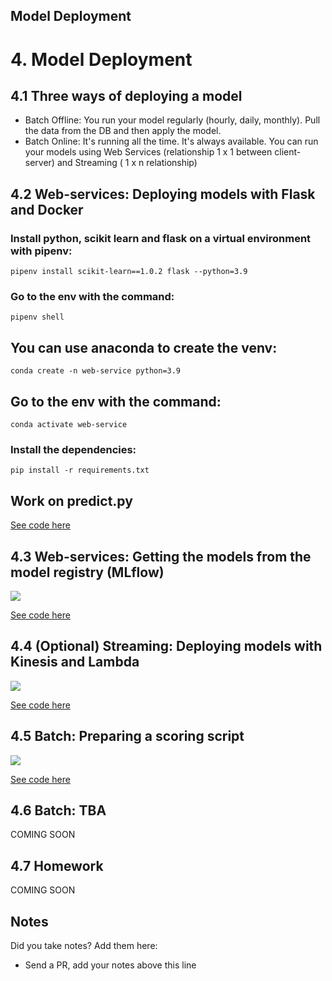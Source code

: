 ## Model Deployment
# 4. Model Deployment

## 4.1 Three ways of deploying a model
-   Batch Offline: You run your model regularly (hourly, daily, monthly). Pull the data from the DB and then apply the model.
-   Batch Online: It's running all the time. It's always available. You can run your models using Web Services (relationship 1 x 1 between client-server) and Streaming ( 1 x n relationship)


## 4.2 Web-services: Deploying models with Flask and Docker
### Install python, scikit learn and flask on a virtual environment with pipenv:
```
pipenv install scikit-learn==1.0.2 flask --python=3.9
```
### Go to the env with the command:
```
pipenv shell
```
## You can use anaconda to create the venv:
```
conda create -n web-service python=3.9
```
## Go to the env with the command:
```
conda activate web-service
```
### Install the dependencies:
```
pip install -r requirements.txt
```
## Work on predict.py
[See code here](web-service/)


## 4.3 Web-services: Getting the models from the model registry (MLflow)

<a href="https://www.youtube.com/watch?v=aewOpHSCkqI&list=PL3MmuxUbc_hIUISrluw_A7wDSmfOhErJK">
  <img src="images/thumbnail-4-03.jpg">
</a>


[See code here](web-service-mlflow/)


## 4.4 (Optional) Streaming: Deploying models with Kinesis and Lambda 

<a href="https://www.youtube.com/watch?v=TCqr9HNcrsI&list=PL3MmuxUbc_hIUISrluw_A7wDSmfOhErJK">
  <img src="images/thumbnail-4-04.jpg">
</a>


[See code here](streaming/)


## 4.5 Batch: Preparing a scoring script

<a href="https://www.youtube.com/watch?v=18Lbaaeigek&list=PL3MmuxUbc_hIUISrluw_A7wDSmfOhErJK">
  <img src="images/thumbnail-4-05.jpg">
</a>


[See code here](batch/)


## 4.6 Batch: TBA

COMING SOON



## 4.7 Homework

COMING SOON


## Notes

Did you take notes? Add them here:

* Send a PR, add your notes above this line